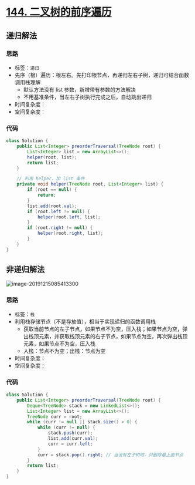 # [144. 二叉树的前序遍历](https://leetcode-cn.com/problems/binary-tree-preorder-traversal/)

## 递归解法

### 思路

- 标签：`递归`
- 先序（根）遍历：根左右。先打印根节点，再递归左右子树，递归可结合函数调用栈理解
  - 默认方法没有 list 参数，新增带有参数的方法解决
  - 不用基准条件，当左右子树执行完成之后，自动跳出递归
- 时间复杂度：
- 空间复杂度：

### 代码

```Java
class Solution {
    public List<Integer> preorderTraversal(TreeNode root) {
        List<Integer> list = new ArrayList<>();
        helper(root, list);
        return list;
    }

    // 利用 helper，加 list 条件
    private void helper(TreeNode root, List<Integer> list) {
        if (root == null) {
            return;
        }
        list.add(root.val);
        if (root.left != null) {
            helper(root.left, list);
        }
        if (root.right != null) {
            helper(root.right, list);
        }
    }
}
```

## 非递归解法

![image-20191215085413300](https://deppwang.oss-cn-beijing.aliyuncs.com/blog/2019-12-22-020725.jpg)

### 思路

- 标签：`栈`
- 利用栈存储节点（不是存放值），相当于实现递归的函数调用栈
  - 获取当前节点的左子节点，如果节点不为空，压入栈；如果节点为空，弹出栈顶元素，并获取栈顶元素的右子节点，如果节点为空，再次弹出栈顶元素，如果节点不为空，压入栈
  - 入栈：节点不为空；出栈：节点为空
- 时间复杂度：
- 空间复杂度：

### 代码

```Java
class Solution {
    public List<Integer> preorderTraversal(TreeNode root) {
        Deque<TreeNode> stack = new LinkedList<>();
        List<Integer> list = new ArrayList<>();
        TreeNode curr = root;
        while (curr != null || stack.size() > 0) {
            while (curr != null) {
                stack.push(curr);
                list.add(curr.val);
                curr = curr.left;
            }
            curr = stack.pop().right; // 当没有左子树时，只删除最上面节点
        }
        return list;
    }
}
```

